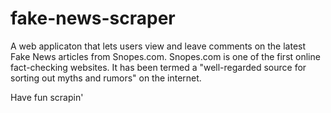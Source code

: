 # fake-news-scraper

A web applicaton that lets users view and leave comments on the latest Fake News articles from Snopes.com. Snopes.com is one of the first online fact-checking websites. It has been termed a "well-regarded source for sorting out myths and rumors" on the internet.

Have fun scrapin' 

